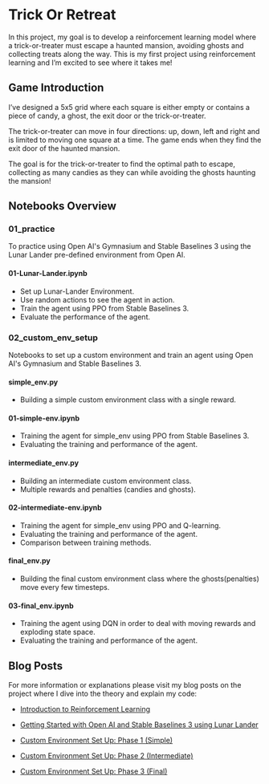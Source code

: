 # Trick Or Retreat

In this project, my goal is to develop a reinforcement learning model where a trick-or-treater must escape a haunted mansion, avoiding ghosts and collecting treats along the way. This is my first project using reinforcement learning and I’m excited to see where it takes me!

## Game Introduction
I’ve designed a 5x5 grid where each square is either empty or contains a piece of candy, a ghost, the exit door or the trick-or-treater.

The trick-or-treater can move in four directions: up, down, left and right and is limited to moving one square at a time. The game ends when they find the exit door of the haunted mansion.

The goal is for the trick-or-treater to find the optimal path to escape, collecting as many candies as they can while avoiding the ghosts haunting the mansion!

## Notebooks Overview
### 01_practice
To practice using Open AI's Gymnasium and Stable Baselines 3 using the Lunar Lander pre-defined environment from Open AI.

#### 01-Lunar-Lander.ipynb
- Set up Lunar-Lander Environment. 
- Use random actions to see the agent in action. 
- Train the agent using PPO from Stable Baselines 3.
- Evaluate the performance of the agent.

### 02_custom_env_setup
Notebooks to set up a custom environment and train an agent using Open AI's Gymnasium and Stable Baselines 3.

#### simple_env.py
- Building a simple custom environment class with a single reward.

#### 01-simple-env.ipynb
- Training the agent for simple_env using PPO from Stable Baselines 3.
- Evaluating the training and performance of the agent.

#### intermediate_env.py
- Building an intermediate custom environment class.
- Multiple rewards and penalties (candies and ghosts).

#### 02-intermediate-env.ipynb
- Training the agent for simple_env using PPO and Q-learning.
- Evaluating the training and performance of the agent.
- Comparison between training methods.

#### final_env.py
- Building the final custom environment class where the ghosts(penalties) move every few timesteps.

#### 03-final_env.ipynb
- Training the agent using DQN in order to deal with moving rewards and exploding state space.
- Evaluating the training and performance of the agent.


## Blog Posts
For more information or explanations please visit my blog posts on the project where I dive into the theory and explain my code:

- [Introduction to Reinforcement Learning](https://simrenbasra.github.io/simys-blog/2024/10/21/trick_or_retreat_part_1.html)
- [Getting Started with Open AI and Stable Baselines 3 using Lunar Lander](https://simrenbasra.github.io/simys-blog/2024/10/31/trick_or_retreat_part2.html)

- [Custom Environment Set Up: Phase 1 (Simple)](https://simrenbasra.github.io/simys-blog/2024/11/14/trick_or_retreat_part3.html)
- [Custom Environment Set Up: Phase 2 (Intermediate)](https://simrenbasra.github.io/simys-blog/2024/11/20/trick_or_retreat_part4.html)
- [Custom Environment Set Up: Phase 3 (Final)](https://simrenbasra.github.io/simys-blog/2024/12/07/trick_or_retreat_part5.html)